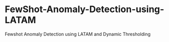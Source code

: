 # FewShot-Anomaly-Detection-using-LATAM
Fewshot Anomaly Detection using LATAM and Dynamic Thresholding
